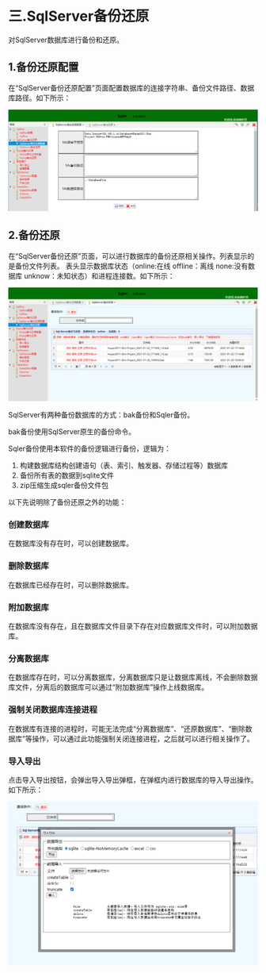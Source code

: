 
# 三.SqlServer备份还原
  对SqlServer数据库进行备份和还原。

## 1.备份还原配置
在“SqlServer备份还原配置”页面配置数据库的连接字符串、备份文件路径、数据库路径。如下所示：

![img](file/SqlServerBackup-1.png)

## 2.备份还原
   在“SqlServer备份还原”页面，可以进行数据库的备份还原相关操作。列表显示的是备份文件列表。
   表头显示数据库状态（online:在线  offline：离线  none:没有数据库  unknow：未知状态）和进程连接数。如下所示：

![img](file/SqlServerBackup-2.png)


SqlServer有两种备份数据库的方式：bak备份和Sqler备份。

bak备份使用SqlServer原生的备份命令。

Sqler备份使用本软件的备份逻辑进行备份，逻辑为：
1. 构建数据库结构创建语句（表、索引、触发器、存储过程等）数据库
2. 备份所有表的数据到sqlite文件
3. zip压缩生成sqler备份文件包



以下先说明除了备份还原之外的功能：

### 创建数据库
在数据库没有存在时，可以创建数据库。


### 删除数据库
在数据库已经存在时，可以删除数据库。


### 附加数据库
在数据库没有存在，且在数据库文件目录下存在对应数据库文件时，可以附加数据库。


### 分离数据库
在数据库存在时，可以分离数据库，分离数据库只是让数据库离线，不会删除数据库文件，分离后的数据库可以通过“附加数据库”操作上线数据库。


### 强制关闭数据库连接进程
在数据库有连接的进程时，可能无法完成“分离数据库”、“还原数据库”、“删除数据库”等操作，可以通过此功能强制关闭连接进程，之后就可以进行相关操作了。

### 导入导出
点击导入导出按钮，会弹出导入导出弹框，在弹框内进行数据库的导入导出操作。如下所示：

![img](file/SqlServerBackup-3.png)
